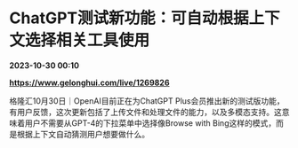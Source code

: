 # ChatGPT测试新功能：可自动根据上下文选择相关工具使用

**2023-10-30 00:10**

**https://www.gelonghui.com/live/1269826**

格隆汇10月30日｜OpenAI目前正在为ChatGPT Plus会员推出新的测试版功能，有用户反馈，这次更新包括了上传文件和处理文件的能力，以及多模态支持。这意味着用户不需要从GPT-4的下拉菜单中选择像Browse with Bing这样的模式，而是根据上下文自动猜测用户想要做什么。